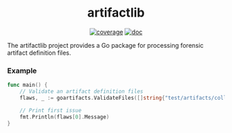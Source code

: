 <h1 align="center">artifactlib</h1>

<p  align="center">
 <a href="https://codecov.io/gh/forensicanalysis/artifactlib"><img src="https://codecov.io/gh/forensicanalysis/artifactlib/branch/master/graph/badge.svg" alt="coverage" /></a>
 <a href="https://godocs.io/github.com/forensicanalysis/artifactlib"><img src="https://godocs.io/github.com/forensicanalysis/zipfs?status.svg" alt="doc" /></a>
</p>


The artifactlib project provides a Go package for processing
forensic artifact definition files.

### Example

```go
func main() {
	// Validate an artifact definition files
	flaws, _ := goartifacts.ValidateFiles([]string{"test/artifacts/collect_1.yaml"})

	// Print first issue
	fmt.Println(flaws[0].Message)
}
```
